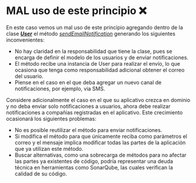 # MAL uso de este principio :x:

En este caso vemos un mal uso de este principio agregando dentro de la clase <u>***User***</u> el método <u>*sendEmailNotification*</u> generando los siguientes inconvenientes:

- No hay claridad en la responsabilidad que tiene la clase, pues se encarga de definir el modelo de los usuarios y de enviar notificaciones.
- El método recibe una instancia de User para realizar el envío, lo que ocasiona que tenga como responsabilidad adicional obtener el correo del usuario.
- Piense en el caso en el que deba agregar un nuevo canal de notificaciones, por ejemplo, via SMS.

Considere adicionalmente el caso en el que su aplicativo crezca en dominio y no deba enviar solo notificaciones a usuarios, ahora debe realizar notificaciones a compañias registradas en el aplicativo. Este crecimiento ocasionará los siguientes problemas:

- No es posible reutilizar el método para enviar notificaciones.
- Si modifica el método para que únicamente reciba como parámetros el correo y el mensaje implica modificar todas las partes de la aplicación que ya utilizan este método.
- Buscar alternativas, como una sobrecarga de métodos para no afectar las partes ya existentes de código, podría representar una deuda técnica en herramientas como SonarQube, las cuales verifican la calidad de su código.
